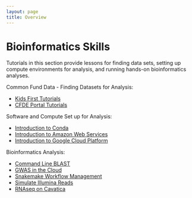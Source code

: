 ```yaml
---
layout: page
title: Overview
---
```


Bioinformatics Skills
=======================

Tutorials in this section provide lessons for finding data sets, setting up compute environments for analysis, and running hands-on bioinformatics analyses.

Common Fund Data - Finding Datasets for Analysis:

- [Kids First Tutorials](Kids-First/index.md)
- [CFDE Portal Tutorials](CFDE-Portal/index.md)

Software and Compute Set up for Analysis:

- [Introduction to Conda](Introduction-to-Conda/index.md)
- [Introduction to Amazon Web Services](Introduction_to_Amazon_Web_Services/introtoaws1.md)
- [Introduction to Google Cloud Platform](Introduction-to-GCP/index.md)

Bioinformatics Analysis:

- [Command Line BLAST](Command-Line-BLAST/BLAST1.md)
- [GWAS in the Cloud](GWAS-in-the-cloud/index.md)
- [Snakemake Workflow Management](Snakemake/index.md)
- [Simulate Illumina Reads](Simulate_Illumina_Reads.md)
- [RNAseq on Cavatica](RNAseq-on-Cavatica/rna_seq_1.md)
